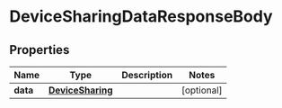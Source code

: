 
# DeviceSharingDataResponseBody

## Properties
Name | Type | Description | Notes
------------ | ------------- | ------------- | -------------
**data** | [**DeviceSharing**](DeviceSharing.md) |  |  [optional]



